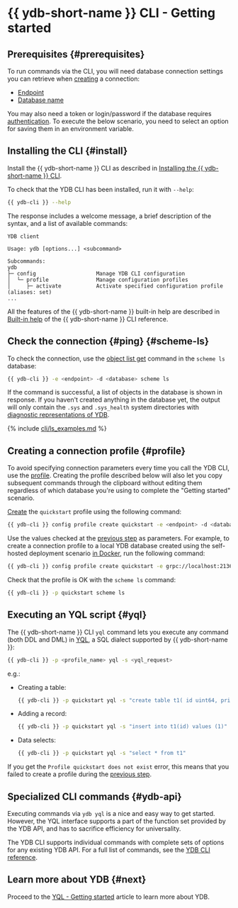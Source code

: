 # {{ ydb-short-name }} CLI - Getting started

## Prerequisites {#prerequisites}

To run commands via the CLI, you will need database connection settings you can retrieve when [creating](../create_db.md) a connection:

* [Endpoint](../../concepts/connect.md#endpoint)
* [Database name](../../concepts/connect.md#database)

You may also need a token or login/password if the database requires [authentication](../auth.md). To execute the below scenario, you need to select an option for saving them in an environment variable.

## Installing the CLI {#install}

Install the {{ ydb-short-name }} CLI as described in [Installing the {{ ydb-short-name }} CLI](../../reference/ydb-cli/install.md).

To check that the YDB CLI has been installed, run it with `--help`:

```bash
{{ ydb-cli }} --help
```

The response includes a welcome message, a brief description of the syntax, and a list of available commands:

```text
YDB client

Usage: ydb [options...] <subcommand>

Subcommands:
ydb
├─ config                   Manage YDB CLI configuration
│  └─ profile               Manage configuration profiles
│     ├─ activate           Activate specified configuration profile (aliases: set)
...
```

All the features of the {{ ydb-short-name }} built-in help are described in [Built-in help](../../reference/ydb-cli/commands/service.md#help) of the {{ ydb-short-name }} CLI reference.

## Check the connection {#ping} {#scheme-ls}

To check the connection, use the [object list get](../../reference/ydb-cli/commands/scheme-ls.md) command in the `scheme ls` database:

```bash
{{ ydb-cli }} -e <endpoint> -d <database> scheme ls
```

If the command is successful, a list of objects in the database is shown in response. If you haven't created anything in the database yet, the output will only contain the `.sys` and `.sys_health` system directories with [diagnostic representations of YDB](../../troubleshooting/system_views_db.md).

{% include [cli/ls_examples.md](cli/ls_examples.md) %}

## Creating a connection profile {#profile}

To avoid specifying connection parameters every time you call the YDB CLI, use the [profile](../../reference/ydb-cli/profile/index.md). Creating the profile described below will also let you copy subsequent commands through the clipboard without editing them regardless of which database you're using to complete the "Getting started" scenario.

[Create](../../reference/ydb-cli/profile/create.md) the `quickstart` profile using the following command:

```bash
{{ ydb-cli }} config profile create quickstart -e <endpoint> -d <database>
```

Use the values checked at the [previous step](#ping) as parameters. For example, to create a connection profile to a local YDB database created using the self-hosted deployment scenario [in Docker](../self_hosted/ydb_docker.md), run the following command:

```bash
{{ ydb-cli }} config profile create quickstart -e grpc://localhost:2136 -d /local
```

Check that the profile is OK with the `scheme ls` command:

```bash
{{ ydb-cli }} -p quickstart scheme ls
```

## Executing an YQL script {#yql}

The {{ ydb-short-name }} CLI `yql` command lets you execute any command (both DDL and DML) in [YQL](../../yql/reference/index.md), a SQL dialect supported by {{ ydb-short-name }}:

```bash
{{ ydb-cli }} -p <profile_name> yql -s <yql_request>
```

e.g.:

* Creating a table:

   ```bash
   {{ ydb-cli }} -p quickstart yql -s "create table t1( id uint64, primary key(id))"
   ```

* Adding a record:

   ```bash
   {{ ydb-cli }} -p quickstart yql -s "insert into t1(id) values (1)"
   ```

* Data selects:

   ```bash
   {{ ydb-cli }} -p quickstart yql -s "select * from t1"
   ```

If you get the `Profile quickstart does not exist` error, this means that you failed to create a profile during the [previous step](#profile).

## Specialized CLI commands {#ydb-api}

Executing commands via `ydb yql` is a nice and easy way to get started. However, the YQL interface supports a part of the function set provided by the YDB API, and has to sacrifice efficiency for universality.

The YDB CLI supports individual commands with complete sets of options for any existing YDB API. For a full list of commands, see the [YDB CLI reference](../../reference/ydb-cli/index.md).

## Learn more about YDB {#next}

Proceed to the [YQL - Getting started](../yql.md) article to learn more about YDB.
